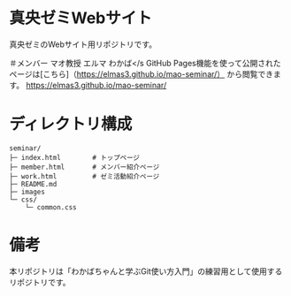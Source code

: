 # 真央ゼミWebサイト
真央ゼミのWebサイト用リポジトリです。

＃メンバー
マオ教授</s></s></s></s></s></s></s> </s>
エルマ</s></s></s></s></s></s></s> </s>
わかば</s></s></s></s></s></s></s></s
GitHub Pages機能を使って公開されたページは[こちら]（https://elmas3.github.io/mao-seminar/）
から閲覧できます。
https://elmas3.github.io/mao-seminar/

# ディレクトリ構成
```
seminar/
├─ index.html        # トップページ
├─ member.html       # メンバー紹介ページ
├─ work.html         # ゼミ活動紹介ページ
├─ README.md
├─ images
└─ css/
    └─ common.css
```

# 備考
本リポジトリは「わかばちゃんと学ぶGit使い方入門」の練習用として使用するリポジトリです。
